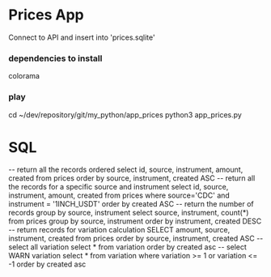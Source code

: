 # Prices App
Connect to API and insert into 'prices.sqlite'

### dependencies to install
colorama

### play
cd ~/dev/repository/git/my_python/app_prices
python3 app_prices.py

# SQL
-- return all the records ordered
 select id,
        source,
        instrument,
        amount,
        created
    from prices 
  order by source, instrument, created ASC
-- return all the records for a specific source and instrument
 select id,
        source,
        instrument,
        amount,
        created
    from prices 
   where source='CDC'
     and instrument = '1INCH_USDT'
   order by created ASC
-- return the number of records group by source, instrument
  select source,
         instrument,
         count(*)
    from prices 
   group by source, instrument
   order by instrument, created DESC
-- return records for variation calculation
SELECT amount, source, instrument, created from prices order by source, instrument, created ASC
-- select all variation
select * from variation order by created asc
-- select WARN variation
select * 
  from variation 
 where variation >= 1
    or variation <= -1
 order by created asc
